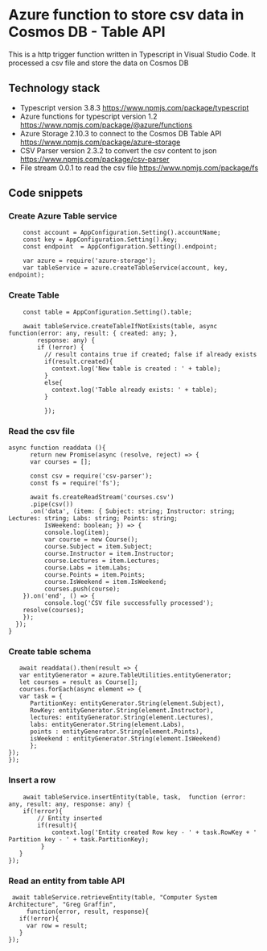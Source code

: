 # Azure function to store csv data in Cosmos DB - Table API

This is a http trigger function written in Typescript in Visual Studio Code. It processed a csv file and store the data on Cosmos DB

## Technology stack  
* Typescript version 3.8.3 https://www.npmjs.com/package/typescript
* Azure functions for typescript version 1.2 https://www.npmjs.com/package/@azure/functions 
* Azure Storage 2.10.3 to connect to the Cosmos DB Table API https://www.npmjs.com/package/azure-storage
* CSV Parser version 2.3.2 to convert the csv content to json https://www.npmjs.com/package/csv-parser
* File stream 0.0.1 to read the csv file https://www.npmjs.com/package/fs

## Code snippets
### Create Azure Table service
```
    const account = AppConfiguration.Setting().accountName;
    const key = AppConfiguration.Setting().key;
    const endpoint  = AppConfiguration.Setting().endpoint;

    var azure = require('azure-storage');
    var tableService = azure.createTableService(account, key, endpoint);
```

### Create Table
```
    const table = AppConfiguration.Setting().table;

    await tableService.createTableIfNotExists(table, async function(error: any, result: { created: any; }, 
        response: any) {
        if (!error) {
          // result contains true if created; false if already exists
          if(result.created){
            context.log('New table is created : ' + table);
          }
          else{
            context.log('Table already exists: ' + table);
          }
        
          });
  ```
  
  ### Read the csv file
  ```
  async function readdata (){
        return new Promise(async (resolve, reject) => {
        var courses = [];

        const csv = require('csv-parser');
        const fs = require('fs');
    
        await fs.createReadStream('courses.csv')
        .pipe(csv())
        .on('data', (item: { Subject: string; Instructor: string; Lectures: string; Labs: string; Points: string;
            IsWeekend: boolean; }) => {
            console.log(item);
            var course = new Course();
            course.Subject = item.Subject;
            course.Instructor = item.Instructor;
            course.Lectures = item.Lectures;
            course.Labs = item.Labs;
            course.Points = item.Points;
            course.IsWeekend = item.IsWeekend;
            courses.push(course);
      }).on('end', () => {
            console.log('CSV file successfully processed');
      resolve(courses);
      });
    });
}
  ```
  
  ### Create table schema
  ```
     await readdata().then(result => {
     var entityGenerator = azure.TableUtilities.entityGenerator;
     let courses = result as Course[];
     courses.forEach(async element => {
     var task = {
        PartitionKey: entityGenerator.String(element.Subject),
        RowKey: entityGenerator.String(element.Instructor),
        lectures: entityGenerator.String(element.Lectures),
        labs: entityGenerator.String(element.Labs),
        points : entityGenerator.String(element.Points),
        isWeekend : entityGenerator.String(element.IsWeekend)
        };
 });
});
  ```
  
### Insert a row
```
    await tableService.insertEntity(table, task,  function (error: any, result: any, response: any) {
    if(!error){
        // Entity inserted
        if(result){
            context.log('Entity created Row key - ' + task.RowKey + ' Partition key - ' + task.PartitionKey);
         }
   }
});
 ```
 
 ### Read an entity from table API
 ```
  await tableService.retrieveEntity(table, "Computer System Architecture", "Greg Graffin", 
      function(error, result, response){
    if(!error){
      var row = result;
    }
});
 ```
